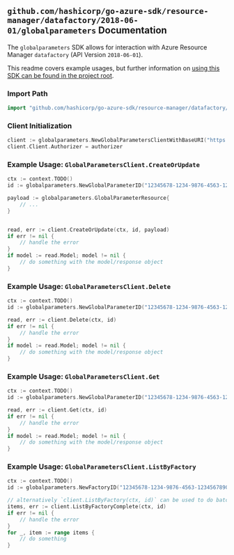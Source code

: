 
## `github.com/hashicorp/go-azure-sdk/resource-manager/datafactory/2018-06-01/globalparameters` Documentation

The `globalparameters` SDK allows for interaction with Azure Resource Manager `datafactory` (API Version `2018-06-01`).

This readme covers example usages, but further information on [using this SDK can be found in the project root](https://github.com/hashicorp/go-azure-sdk/tree/main/docs).

### Import Path

```go
import "github.com/hashicorp/go-azure-sdk/resource-manager/datafactory/2018-06-01/globalparameters"
```


### Client Initialization

```go
client := globalparameters.NewGlobalParametersClientWithBaseURI("https://management.azure.com")
client.Client.Authorizer = authorizer
```


### Example Usage: `GlobalParametersClient.CreateOrUpdate`

```go
ctx := context.TODO()
id := globalparameters.NewGlobalParameterID("12345678-1234-9876-4563-123456789012", "example-resource-group", "factoryName", "globalParameterName")

payload := globalparameters.GlobalParameterResource{
	// ...
}


read, err := client.CreateOrUpdate(ctx, id, payload)
if err != nil {
	// handle the error
}
if model := read.Model; model != nil {
	// do something with the model/response object
}
```


### Example Usage: `GlobalParametersClient.Delete`

```go
ctx := context.TODO()
id := globalparameters.NewGlobalParameterID("12345678-1234-9876-4563-123456789012", "example-resource-group", "factoryName", "globalParameterName")

read, err := client.Delete(ctx, id)
if err != nil {
	// handle the error
}
if model := read.Model; model != nil {
	// do something with the model/response object
}
```


### Example Usage: `GlobalParametersClient.Get`

```go
ctx := context.TODO()
id := globalparameters.NewGlobalParameterID("12345678-1234-9876-4563-123456789012", "example-resource-group", "factoryName", "globalParameterName")

read, err := client.Get(ctx, id)
if err != nil {
	// handle the error
}
if model := read.Model; model != nil {
	// do something with the model/response object
}
```


### Example Usage: `GlobalParametersClient.ListByFactory`

```go
ctx := context.TODO()
id := globalparameters.NewFactoryID("12345678-1234-9876-4563-123456789012", "example-resource-group", "factoryName")

// alternatively `client.ListByFactory(ctx, id)` can be used to do batched pagination
items, err := client.ListByFactoryComplete(ctx, id)
if err != nil {
	// handle the error
}
for _, item := range items {
	// do something
}
```
